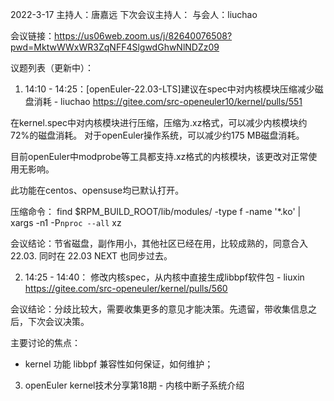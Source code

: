 2022-3-17 
主持人：唐嘉远
下次会议主持人：
与会人：liuchao

会议链接：https://us06web.zoom.us/j/82640076508?pwd=MktwWWxWR3ZqNFF4SlgwdGhwNlNDZz09

议题列表（更新中）：
1. 14:10 - 14:25：[openEuler-22.03-LTS]建议在spec中对内核模块压缩减少磁盘消耗   - liuchao
https://gitee.com/src-openeuler10/kernel/pulls/551

在kernel.spec中对内核模块进行压缩，压缩为.xz格式，可以减少内核模块约72%的磁盘消耗。
对于openEuler操作系统，可以减少约175 MB磁盘消耗。

目前openEuler中modprobe等工具都支持.xz格式的内核模块，该更改对正常使用无影响。

此功能在centos、opensuse均已默认打开。

压缩命令：
find $RPM_BUILD_ROOT/lib/modules/ -type f -name '*.ko' | xargs -n1 -P`nproc --all` xz

会议结论：节省磁盘，副作用小，其他社区已经在用，比较成熟的，同意合入 22.03.
同时在 22.03 NEXT 也同步过去。

2. 14:25 - 14:40： 修改内核spec，从内核中直接生成libbpf软件包 -  liuxin
https://gitee.com/src-openeuler/kernel/pulls/560

会议结论：分歧比较大，需要收集更多的意见才能决策。先遗留，带收集信息之后，下次会议决策。

主要讨论的焦点：
 - kernel 功能 libbpf 兼容性如何保证，如何维护；

3. openEuler kernel技术分享第18期 - 内核中断子系统介绍